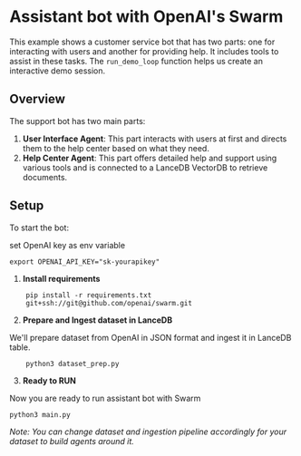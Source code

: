 # Assistant bot with OpenAI's Swarm

This example shows a customer service bot that has two parts: one for interacting with users and another for providing help. It includes tools to assist in these tasks. The `run_demo_loop` function helps us create an interactive demo session.

## Overview

The support bot has two main parts:

1. **User Interface Agent**: This part interacts with users at first and directs them to the help center based on what they need.
2. **Help Center Agent**: This part offers detailed help and support using various tools and is connected to a LanceDB VectorDB to retrieve documents.

## Setup

To start the bot:

set OpenAI key as env variable
```
export OPENAI_API_KEY="sk-yourapikey"
```

1. **Install requirements**

```python3  
    pip install -r requirements.txt
    git+ssh://git@github.com/openai/swarm.git
```

2. **Prepare and Ingest dataset in LanceDB**

We'll prepare dataset from OpenAI in JSON format and ingest it in LanceDB table.
```python3
    python3 dataset_prep.py
```

3. **Ready to RUN**

Now you are ready to run assistant bot with Swarm
```python3
python3 main.py
```

*Note: You can change dataset and ingestion pipeline accordingly for your dataset to build agents around it.*

